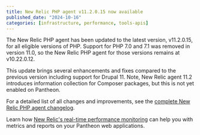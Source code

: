 ```yaml
---
title: New Relic PHP agent v11.2.0.15 now available
published_date: "2024-10-16"
categories: [infrastructure, performance, tools-apis]
---
```


The New Relic PHP agent has been updated to the latest version, v11.2.0.15, for all eligible versions of PHP. Support for PHP 7.0 and 7.1 was removed in version 11.0, so the New Relic PHP agent for those versions remains at v10.22.0.12.

This update brings several enhancements and fixes compared to the previous version including support for Drupal 11. Note, New Relic agent 11.2 introduces information collection for Composer packages, but this is not yet enabled on Pantheon.


For a detailed list of all changes and improvements, see the [complete New Relic PHP agent changelog](https://docs.newrelic.com/docs/release-notes/agent-release-notes/php-release-notes/).

Learn how [New Relic's real-time performance monitoring](/guides/new-relic) can help you with metrics and reports on your Pantheon web applications.
